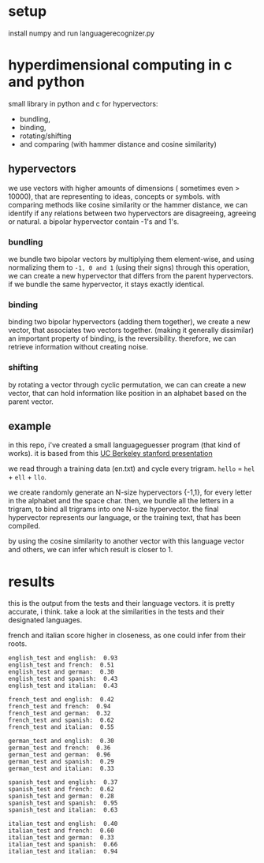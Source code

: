 # setup

install numpy and run languagerecognizer.py

# hyperdimensional computing in c and python

small library in python and c for hypervectors:
* bundling,
* binding,
* rotating/shifting
* and comparing (with hammer distance and cosine similarity)

## hypervectors

we use vectors with higher amounts of dimensions ( sometimes even > 10000), that are representing to ideas, concepts or symbols.
with comparing methods like cosine similarity or the hammer distance, we can identify if any relations between
two hypervectors are disagreeing, agreeing or natural. 
a bipolar hypervector contain -1's and 1's. 

### bundling

we bundle two bipolar vectors by multiplying them element-wise, and using normalizing them to `-1, 0 and 1` (using their signs)
through this operation, we can create a new hypervector that differs from the parent hypervectors. 
if we bundle the same hypervector, it stays exactly identical.

### binding

binding two bipolar hypervectors (adding them together), we create a new vector, that associates two vectors together. (making it generally dissimilar)
an important property of binding, is the reversibility. therefore, we can retrieve information
without creating noise.

### shifting

by rotating a vector through cyclic permutation, we can can create a new vector, that can hold information
like position in an alphabet based on the parent vector.

## example

in this repo, i've created a small languageguesser program (that kind of works).
it is based from this [UC Berkeley stanford presentation](https://web.stanford.edu/class/ee380/Abstracts/171025-slides.pdf)

we read through a training data (en.txt) and cycle every trigram.
`hello` = `hel` + `ell` + `llo`.

we create randomly generate an N-size hypervectors {-1,1}, for every letter in the alphabet and the space char.
then, we bundle all the letters in a trigram, to bind all trigrams into one N-size hypervector.
the final hypervector represents our language, or the training text, that has been compiled.

by using the cosine similarity to another vector with this language vector and others, we can infer which
result is closer to 1. 

# results

this is the output from the tests and their language vectors.
it is pretty accurate, i think. 
take a look at the similarities in the tests and their designated languages.

french and italian score higher in closeness, as one could
infer from their roots.
```
english_test and english:  0.93
english_test and french:  0.51
english_test and german:  0.30
english_test and spanish:  0.43
english_test and italian:  0.43

french_test and english:  0.42
french_test and french:  0.94
french_test and german:  0.32
french_test and spanish:  0.62
french_test and italian:  0.55

german_test and english:  0.30
german_test and french:  0.36
german_test and german:  0.96
german_test and spanish:  0.29
german_test and italian:  0.33

spanish_test and english:  0.37
spanish_test and french:  0.62
spanish_test and german:  0.28
spanish_test and spanish:  0.95
spanish_test and italian:  0.63

italian_test and english:  0.40
italian_test and french:  0.60
italian_test and german:  0.33
italian_test and spanish:  0.66
italian_test and italian:  0.94
```
